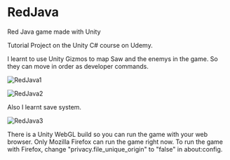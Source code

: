 # RedJava
Red Java game made with Unity

Tutorial Project on the Unity C# course on Udemy.

I learnt to use Unity Gizmos to map Saw and the enemys in the game. So they can move in order as developer commands.

![RedJava1](https://user-images.githubusercontent.com/55928282/113066219-d2b9b180-91c2-11eb-9811-2c4c6eda5a3c.PNG)


![RedJava2](https://user-images.githubusercontent.com/55928282/113066229-d6e5cf00-91c2-11eb-8290-a7073ca806c8.PNG)

Also I learnt save system.

![RedJava3](https://user-images.githubusercontent.com/55928282/113066449-3643df00-91c3-11eb-8381-7e0d340feadd.PNG)


There is a Unity WebGL build so you can run the game with your web browser. Only Mozilla Firefox can run the game right now. To run the game with Firefox, change "privacy.file_unique_origin" to "false" in about:config.

